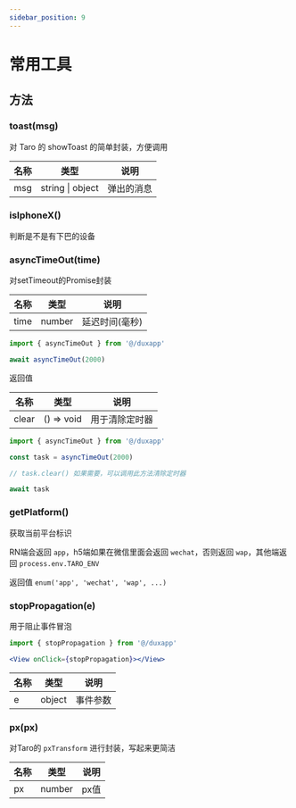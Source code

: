 ```yaml
---
sidebar_position: 9
---
```


# 常用工具

## 方法

### toast(msg)

对 Taro 的 showToast 的简单封装，方便调用

| 名称 | 类型 | 说明 |
| ---- | ---- | ------- |
| msg | string \| object | 弹出的消息 |

### isIphoneX()

判断是不是有下巴的设备

### asyncTimeOut(time)

对setTimeout的Promise封装

| 名称 | 类型 | 说明 |
| ---- | ---- | ------- |
| time | number | 延迟时间(毫秒) |

```js
import { asyncTimeOut } from '@/duxapp'

await asyncTimeOut(2000)
```

返回值

| 名称 | 类型 | 说明 |
| ---- | ---- | ------- |
| clear | () => void | 用于清除定时器 |

```js
import { asyncTimeOut } from '@/duxapp'

const task = asyncTimeOut(2000)

// task.clear() 如果需要，可以调用此方法清除定时器

await task
```

### getPlatform()

获取当前平台标识

RN端会返回 `app`，h5端如果在微信里面会返回 `wechat`，否则返回 `wap`，其他端返回 `process.env.TARO_ENV`

返回值 `enum('app', 'wechat', 'wap', ...)`

### stopPropagation(e)

用于阻止事件冒泡

```jsx
import { stopPropagation } from '@/duxapp'

<View onClick={stopPropagation}></View>
```

| 名称 | 类型 | 说明 |
| ---- | ---- | ------- |
| e | object | 事件参数 |

### px(px)

对Taro的 `pxTransform` 进行封装，写起来更简洁

| 名称 | 类型 | 说明 |
| ---- | ---- | ------- |
| px | number | px值 |
